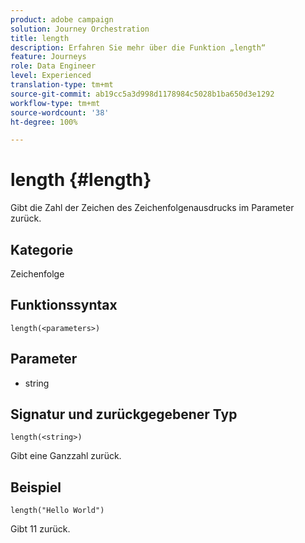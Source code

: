 ```yaml
---
product: adobe campaign
solution: Journey Orchestration
title: length
description: Erfahren Sie mehr über die Funktion „length“
feature: Journeys
role: Data Engineer
level: Experienced
translation-type: tm+mt
source-git-commit: ab19cc5a3d998d1178984c5028b1ba650d3e1292
workflow-type: tm+mt
source-wordcount: '38'
ht-degree: 100%

---
```



# length {#length}

Gibt die Zahl der Zeichen des Zeichenfolgenausdrucks im Parameter zurück.

## Kategorie

Zeichenfolge

## Funktionssyntax

`length(<parameters>)`

## Parameter

* string

## Signatur und zurückgegebener Typ

`length(<string>)`

Gibt eine Ganzzahl zurück.

## Beispiel

`length("Hello World")`

Gibt 11 zurück.
